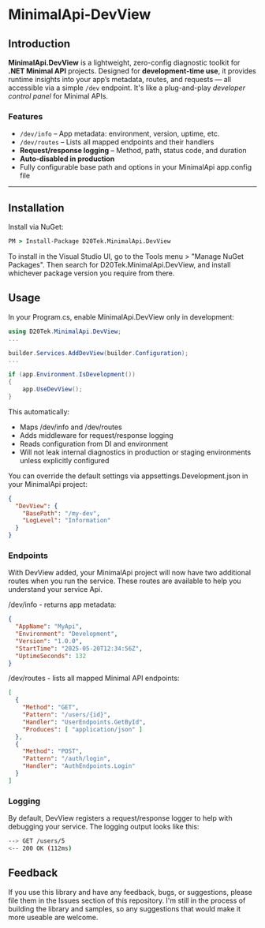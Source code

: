 ﻿# MinimalApi-DevView

## Introduction
**MinimalApi.DevView** is a lightweight, zero-config diagnostic toolkit for **.NET Minimal API** projects. Designed for **development-time use**, it provides runtime insights into your app’s metadata, routes, and requests — all accessible via a simple `/dev` endpoint. It's like a plug-and-play *developer control panel* for Minimal APIs.

### Features
- `/dev/info` – App metadata: environment, version, uptime, etc.
- `/dev/routes` – Lists all mapped endpoints and their handlers
- **Request/response logging** – Method, path, status code, and duration
- **Auto-disabled in production**
- Fully configurable base path and options in your MinimalApi app.config file

---

## Installation
Install via NuGet:

```cmd
PM > Install-Package D20Tek.MinimalApi.DevView
```

To install in the Visual Studio UI, go to the Tools menu > "Manage NuGet Packages". Then search for D20Tek.MinimalApi.DevView, and install whichever package version you require from there.

## Usage
In your Program.cs, enable MinimalApi.DevView only in development:

```csharp
using D20Tek.MinimalApi.DevView;
...

builder.Services.AddDevView(builder.Configuration);
...

if (app.Environment.IsDevelopment())
{
    app.UseDevView();
}
```
This automatically:
- Maps /dev/info and /dev/routes
- Adds middleware for request/response logging
- Reads configuration from DI and environment
- Will not leak internal diagnostics in production or staging environments unless explicitly configured

You can override the default settings via appsettings.Development.json in your MinimalApi project:
```json
{
  "DevView": {
    "BasePath": "/my-dev",
    "LogLevel": "Information"
  }
}
```

### Endpoints
With DevView added, your MinimalApi project will now have two additional routes when you run the service. These routes are available to help you understand your service Api.

/dev/info - returns app metadata:
```json
{
  "AppName": "MyApi",
  "Environment": "Development",
  "Version": "1.0.0",
  "StartTime": "2025-05-20T12:34:56Z",
  "UptimeSeconds": 132
}
```

/dev/routes - lists all mapped Minimal API endpoints:
```json
[
  {
    "Method": "GET",
    "Pattern": "/users/{id}",
    "Handler": "UserEndpoints.GetById",
    "Produces": [ "application/json" ]
  },
  {
    "Method": "POST",
    "Pattern": "/auth/login",
    "Handler": "AuthEndpoints.Login"
  }
]
```

### Logging
By default, DevView registers a request/response logger to help with debugging your service. The logging output looks like this:
```bash
--> GET /users/5
<-- 200 OK (112ms)
```

## Feedback
If you use this library and have any feedback, bugs, or suggestions, please file them in the Issues section of this repository. I'm still in the process of building the library and samples, so any suggestions that would make it more useable are welcome.
